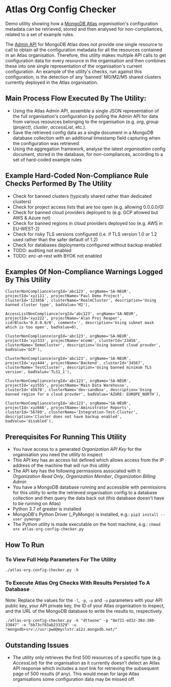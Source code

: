 # Atlas Org Config Checker

Demo utility showing how a [MongoDB Atlas](https://www.mongodb.com/atlas) _organisation_'s configuration metadata can be retrieved, stored and then analysed for non-compliances, related to a set of example rules.

The [Admin API](https://docs.atlas.mongodb.com/reference/api-resources/) for MongoDB Atlas does not provide one single resource to call to obtain all the configuration metadata for all the resources contained in an Atlas organisation. Therefore, this utility makes multiple API calls to get configuration data for every resource in the organisation and then combines these into one single representation of the organisation's current configuration. An example of the utility's checks, run against this configuration, is the detection of any 'banned' M0/M2/M5 shared clusters currently deployed in the Atlas organisation.

## Main Process Flow Executed By The Utility:

* Using the Atlas Admin API, assemble a single JSON representation of the full organisation's configuration by polling the Admin API for data from various resources belonging to the organisation (e.g. _org_, _group_ (_project_), _cluster_, _accessList_, etc.).
* Save the retrieved config data as a single document in a MongoDB database collection with an additional timestamp field capturing when the configuration was retrieved.
* Using the aggregation framework, analyse the latest _organisation_ config document, stored in the database, for non-compliances, according to a set of hard-coded example rules 

## Example Hard-Coded Non-Compliance Rule Checks Performed By The Utility

* Check for banned clusters (typically shared rather than dedicated clusters)
* Check for project access lists that are too open (e.g. allowing 0.0.0.0/0)
* Check for banned cloud providers deployed to (e.g. GCP allowed but AWS & Azure not)
* Check for banned regions in cloud providers deployed too (e.g. AWS in EU-WEST-2)
* Check for risky TLS versions configured (i.e. if TLS version 1.0 or 1.2 used rather than the safer default of 1.2)
* Check for databases deployments configured without backup enabled
* TODO: auditing not enabled
* TODO: enc-at-rest with BYOK not enabled

## Examples Of Non-Compliance Warnings Logged By This Utility

```
ClusterNonCompliance(orgId='abc123', orgName='SA-NEUR', projectId='xyz111', projectName='Paul Demo Project', clusterId='123456', clusterName='RealmCluster', description='Using banned cluster type', badValue='M2'),

AccessListNonCompliance(orgId='abc123', orgName='SA-NEUR', projectId='xyz222', projectName='Alan Proj Reaper', cidrBlock='0.0.0.0/0', comment='', description='Using subnet mask which is too open', badValue=0),

ClusterNonCompliance(orgId='abc123', orgName='SA-NEUR', projectId='xyz333', projectName='eComm', clusterId='23456', clusterName='DemoCluster', description='Using banned cloud provder', badValue='GCP'),

ClusterNonCompliance(orgId='abc123', orgName='SA-NEUR', projectId='xyz444', projectName='Backend', clusterId='34567', clusterName='TestCluster', description='Using banned minimum TLS version', badValue='TLS1_1'),

ClusterNonCompliance(orgId='abc123', orgName='SA-NEUR', projectId='xyz555', projectName='Main Data Warehouse', clusterId='45678', clusterName='dev-sandbox', description='Using banned region for a cloud provder', badValue='AZURE: EUROPE_NORTH'),   

ClusterNonCompliance(orgId='abc123', orgName='SA-NEUR', projectId='xyz666', projectName='Aministrator Reports', clusterId='56789', clusterName='Integration-Test-Cluster', description='Cluster does not have backup enabled', badValue='disabled'),
```

## Prerequisites For Running This Utility

* You have access to a generated _Organization API Key_ for the organisation you need the utility to inspect
* This API key has an access list defined which allows access from the IP address of the machine that will run this utility
* The API key has the following permissions associated with it: _Organization Read Only_, _Organization Member_, _Organization Billing Admin_
* You have a MongoDB database running and accessible with permissions for this utility to write the retrieved organisation config to a database collection and then query the data back out (this database doesn't have to be running on Atlas)
* Python 3.7 of greater is installed
* MongoDB's Python Driver (_PyMongo) is installed, e.g.: `pip3 install --user pymongo`
* The Python utility is made executable on the host machine, e.g.: `chmod u+x atlas-org-config-checker.py`

## How To Run

### To View Full Help Parameters For The Utility

```
./atlas-org-config-checker.py -h
```

### To Execute Atlas Org Checks With Results Persisted To A Database

Note: Replace the values for the `-l`, `-p`, `-o` and `-u` parameters with your API public key, your API private key, the ID of your Atlas organisation to inspect, and the URL of the MongoDB database to write the results to, respectively.

```
./atlas-org-config-checker.py -k "dttwone" -p "8e721-ed32-38d-380-33847" -o "bb73cf83ab233329" -u "mongodb+srv://usr:pwd@myclstr.a12z.mongodb.net/"
```

## Outstanding Issues

* The utility only retrieves the first 500 resources of a specific type (e.g. _AccessList_) for the organisation as it currently doesn't detect an Atlas API response which includes a _next_ link for retrieving the subsequent page of 500 results (if any). This would mean for large Atlas organisations some configuration data may be missed off.

